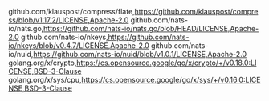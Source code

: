 github.com/klauspost/compress/flate,https://github.com/klauspost/compress/blob/v1.17.2/LICENSE,Apache-2.0
github.com/nats-io/nats.go,https://github.com/nats-io/nats.go/blob/HEAD/LICENSE,Apache-2.0
github.com/nats-io/nkeys,https://github.com/nats-io/nkeys/blob/v0.4.7/LICENSE,Apache-2.0
github.com/nats-io/nuid,https://github.com/nats-io/nuid/blob/v1.0.1/LICENSE,Apache-2.0
golang.org/x/crypto,https://cs.opensource.google/go/x/crypto/+/v0.18.0:LICENSE,BSD-3-Clause
golang.org/x/sys/cpu,https://cs.opensource.google/go/x/sys/+/v0.16.0:LICENSE,BSD-3-Clause
